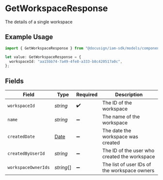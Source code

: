 # GetWorkspaceResponse

The details of a single workspace

## Example Usage

```typescript
import { GetWorkspaceResponse } from "@docusign/iam-sdk/models/components";

let value: GetWorkspaceResponse = {
  workspaceId: "aa15bb74-7a49-4fe8-a333-b8c420517a0c",
};
```

## Fields

| Field                                                                                         | Type                                                                                          | Required                                                                                      | Description                                                                                   |
| --------------------------------------------------------------------------------------------- | --------------------------------------------------------------------------------------------- | --------------------------------------------------------------------------------------------- | --------------------------------------------------------------------------------------------- |
| `workspaceId`                                                                                 | *string*                                                                                      | :heavy_check_mark:                                                                            | The ID of the workspace                                                                       |
| `name`                                                                                        | *string*                                                                                      | :heavy_minus_sign:                                                                            | The name of the workspace                                                                     |
| `createdDate`                                                                                 | [Date](https://developer.mozilla.org/en-US/docs/Web/JavaScript/Reference/Global_Objects/Date) | :heavy_minus_sign:                                                                            | The date the workspace was created                                                            |
| `createdByUserId`                                                                             | *string*                                                                                      | :heavy_minus_sign:                                                                            | The ID of the user who created the workspace                                                  |
| `workspaceOwnerIds`                                                                           | *string*[]                                                                                    | :heavy_minus_sign:                                                                            | The list of user IDs of the workspace owners                                                  |